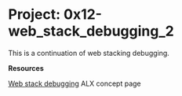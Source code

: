 # __Project: 0x12-web_stack_debugging_2__

This is a continuation of web stacking debugging.

__Resources__

[Web stack debugging](https://intranet.alxswe.com/concepts/68) ALX concept page
